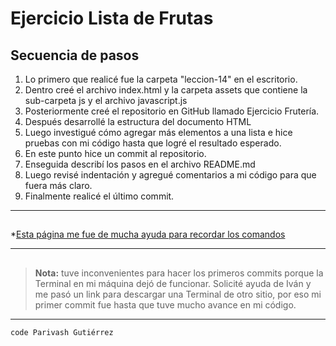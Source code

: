 # Ejercicio Lista de Frutas

## Secuencia de pasos
1. Lo primero que realicé fue la carpeta "leccion-14" en el escritorio.
2. Dentro creé el archivo index.html y la carpeta assets que contiene la sub-carpeta js y el archivo javascript.js
3. Posteriormente creé el repositorio en GitHub llamado Ejercicio Frutería.
4. Después desarrollé la estructura del documento HTML
5. Luego investigué cómo agregar más elementos a una lista e hice pruebas con mi código hasta que logré el resultado esperado.
6. En este punto hice un commit al repositorio.
7. Enseguida describí los pasos en el archivo README.md
8. Luego revisé indentación y agregué comentarios a mi código para que fuera más claro.
8. Finalmente realicé el último commit.
----
##

*[Esta página me fue de mucha ayuda para recordar los comandos](https://medium.com/laboratoria-how-to/git-y-sus-amigos-los-conflictos-ed944c105cae#.ucyv8u6xv)

----
##

>**Nota:** tuve inconvenientes para hacer los primeros commits porque la Terminal en mi máquina dejó de funcionar. Solicité ayuda de Iván y me pasó un link para descargar una Terminal de otro sitio, por eso mi primer commit fue hasta que tuve mucho avance en mi código.

----


    code Parivash Gutiérrez
